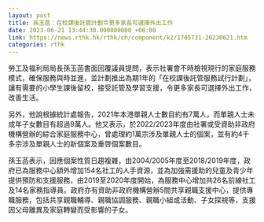 ```yaml
---
layout: post
title: 孫玉菡：在校課後託管計劃令更多家長可選擇外出工作
date: 2023-06-21 13:44:30.000000000 +08:00
link: https://news.rthk.hk/rthk/ch/component/k2/1705731-20230621.htm
categories: rthk
---
```


勞工及福利局局長孫玉菡書面回覆議員提問，表示社署會不時檢視現行的家庭服務模式，確保服務與時並進，並計劃推出為期1年的「在校課後託管服務試行計劃」，讓有需要的小學生課後留校，接受託管及學習支援，令更多家長可選擇外出工作，改善生活。

另外，他說根據統計處報告，2021年本港單親人士數目約有7萬人，而單親人士未成年子女數目有超過9萬人。他又表示，於2022/2023年度由社署或受資助非政府機構營辦的綜合家庭服務中心，曾處理約1萬宗涉及單親人士的個案，並有約4千多宗涉及單親人士的新個案及重啓個案數目。

孫玉菡表示，因應個案性質日趨複雜，由2004/2005年度至2018/2019年度，政府已為服務中心額外增加154名社工的人手資源，並為加強需援助的兒童及青少年提供預防和支援服務，由2019至2020年度開始，為服務中心增加共26名前線社工及14名家務指導員。政府亦有資助非政府機構營辦5間共享親職支援中心，提供專職服務，包括共享親職輔導、親職協調服務、親職小組或活動、子女探視等，支援因父母離異及家庭轉變而受影響的子女。
